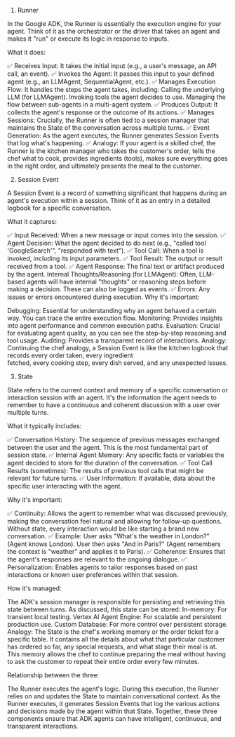 1. Runner

In the Google ADK, the Runner is essentially the execution engine for your agent. Think of it as the orchestrator or the driver that takes an agent and makes it "run" or execute its logic in response to inputs.

What it does:

:white_check_mark: Receives Input: It takes the initial input (e.g., a user's message, an API call, an event).
:white_check_mark: Invokes the Agent: It passes this input to your defined agent (e.g., an LLMAgent, SequentialAgent, etc.).
:white_check_mark: Manages Execution Flow: It handles the steps the agent takes, including:
Calling the underlying LLM (for LLMAgent).
Invoking tools the agent decides to use.
Managing the flow between sub-agents in a multi-agent system.
:white_check_mark: Produces Output: It collects the agent's response or the outcome of its actions.
:white_check_mark: Manages Sessions: Crucially, the Runner is often tied to a session manager that maintains the State of the conversation across multiple turns.
:white_check_mark: Event Generation: As the agent executes, the Runner generates Session Events that log what's happening.
:white_check_mark: Analogy: If your agent is a skilled chef, the Runner is the kitchen manager who takes the customer's order, tells the chef what to cook, provides ingredients (tools), makes sure everything goes in the right order, and ultimately presents the meal to the customer.

2. Session Event

A Session Event is a record of something significant that happens during an agent's execution within a session. Think of it as an entry in a detailed logbook for a specific conversation.

What it captures:

:white_check_mark: Input Received: When a new message or input comes into the session.
:white_check_mark: Agent Decision: What the agent decided to do next (e.g., "called tool 'GoogleSearch'", "responded with text").
:white_check_mark: Tool Call: When a tool is invoked, including its input parameters.
:white_check_mark: Tool Result: The output or result received from a tool.
:white_check_mark: Agent Response: The final text or artifact produced by the agent.
Internal Thoughts/Reasoning (for LLMAgent): Often, LLM-based agents will have internal "thoughts" or reasoning steps before making a decision. These can also be logged as events.
:white_check_mark: Errors: Any issues or errors encountered during execution.
Why it's important:

  Debugging: Essential for understanding why an agent behaved a certain way. You can trace the entire execution flow.
  Monitoring: Provides insights into agent performance and common execution paths.
  Evaluation: Crucial for evaluating agent quality, as you can see the step-by-step reasoning and tool usage.
  Auditing: Provides a transparent record of interactions.
  Analogy: Continuing the chef analogy, a Session Event is like the kitchen logbook that records every order taken, every ingredient     
           fetched, every cooking step, every dish served, and any unexpected issues.

3. State
   
State refers to the current context and memory of a specific conversation or interaction session with an agent. It's the information the agent needs to remember to have a continuous and coherent discussion with a user over multiple turns.

What it typically includes:

:white_check_mark: Conversation History: The sequence of previous messages exchanged between the user and the agent. This is the most fundamental part of session state.
:white_check_mark: Internal Agent Memory: Any specific facts or variables the agent decided to store for the duration of the conversation.
:white_check_mark: Tool Call Results (sometimes): The results of previous tool calls that might be relevant for future turns.
:white_check_mark: User Information: If available, data about the specific user interacting with the agent.

Why it's important:

:white_check_mark: Continuity: Allows the agent to remember what was discussed previously, making the conversation feel natural and allowing for follow-up questions. Without state, every interaction would be like starting a brand new conversation.
:white_check_mark: Example: User asks "What's the weather in London?" (Agent knows London). User then asks "And in Paris?" (Agent remembers the context is "weather" and applies it to Paris).
:white_check_mark: Coherence: Ensures that the agent's responses are relevant to the ongoing dialogue.
:white_check_mark: Personalization: Enables agents to tailor responses based on past interactions or known user preferences within that session.

How it's managed:

The ADK's session manager is responsible for persisting and retrieving this state between turns.
As discussed, this state can be stored:
In-memory: For transient local testing.
Vertex AI Agent Engine: For scalable and persistent production use.
Custom Database: For more control over persistent storage.
Analogy: The State is the chef's working memory or the order ticket for a specific table. It contains all the details about what that particular customer has ordered so far, any special requests, and what stage their meal is at. This memory allows the chef to continue preparing the meal without having to ask the customer to repeat their entire order every few minutes.

Relationship between the three:

The Runner executes the agent's logic.
During this execution, the Runner relies on and updates the State to maintain conversational context.
As the Runner executes, it generates Session Events that log the various actions and decisions made by the agent within that State.
Together, these three components ensure that ADK agents can have intelligent, continuous, and transparent interactions.






